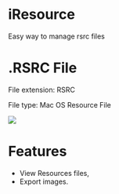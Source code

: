 iResource
=========
Easy way to manage rsrc files

.RSRC File
=========
File extension: RSRC

File type: Mac OS Resource File

<img src="https://raw.githubusercontent.com/IGRSoft/iResource/master/Resources/screenshot.png">

Features
=========
* View Resources files,
* Export images.
